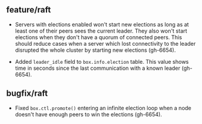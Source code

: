 ## feature/raft

 * Servers with elections enabled won't start new elections as long as at least
   one of their peers sees the current leader. They also won't start elections
   when they don't have a quorum of connected peers. This should reduce cases
   when a server which lost connectivity to the leader disrupted the whole
   cluster by starting new elections (gh-6654).

 * Added `leader_idle` field to `box.info.election` table. This value shows time
   in seconds since the last communication with a known leader (gh-6654).

## bugfix/raft

 * Fixed `box.ctl.promote()` entering an infinite election loop when a node
   doesn't have enough peers to win the elections (gh-6654).

